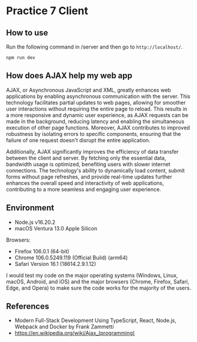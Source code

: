 # Practice 7 Client

## How to use

Run the following command in /server and then go to `http://localhost/`.

```shell
npm run dev
```


## How does AJAX help my web app

AJAX, or Asynchronous JavaScript and XML, greatly enhances web applications by enabling asynchronous communication with the server. This technology facilitates partial updates to web pages, allowing for smoother user interactions without requiring the entire page to reload. This results in a more responsive and dynamic user experience, as AJAX requests can be made in the background, reducing latency and enabling the simultaneous execution of other page functions. Moreover, AJAX contributes to improved robustness by isolating errors to specific components, ensuring that the failure of one request doesn't disrupt the entire application.

Additionally, AJAX significantly improves the efficiency of data transfer between the client and server. By fetching only the essential data, bandwidth usage is optimized, benefiting users with slower internet connections. The technology's ability to dynamically load content, submit forms without page refreshes, and provide real-time updates further enhances the overall speed and interactivity of web applications, contributing to a more seamless and engaging user experience.

## Environment

* Node.js v16.20.2
* macOS Ventura 13.0 Apple Silicon

Browsers:
* Firefox 106.0.1 (64-bit)
* Chrome 106.0.5249.119 (Official Build) (arm64)
* Safari Version 16.1 (18614.2.9.1.12)

I would test my code on the major operating systems (Windows, Linux, macOS, Android, and iOS) and the major browsers
(Chrome, Firefox, Safari, Edge, and Opera) to make sure the code works for the majority of the users.

## References

* Modern Full-Stack Development Using TypeScript, React, Node.js, Webpack and Docker by Frank Zammetti
* https://en.wikipedia.org/wiki/Ajax_(programming)

